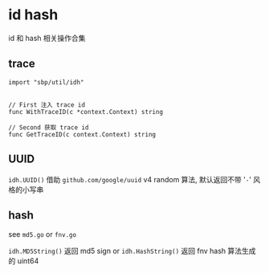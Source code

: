 # id hash 

id 和 hash 相关操作合集

## trace

```
import "sbp/util/idh"


// First 注入 trace id
func WithTraceID(c *context.Context) string

// Second 获取 trace id
func GetTraceID(c context.Context) string 
```

## UUID

`idh.UUID()` 借助 `github.com/google/uuid` v4 random 算法, 默认返回不带 '`-`' 风格的小写串

## hash

see `md5.go` or `fnv.go`

`idh.MD5String()` 返回 md5 sign or `idh.HashString()` 返回 fnv hash 算法生成的 uint64
